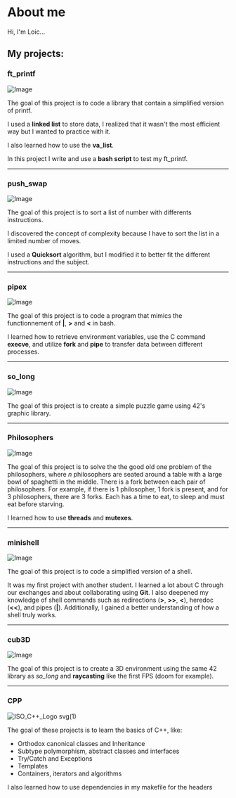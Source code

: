 # About me
Hi, I'm Loic...

## My projects:

### ft_printf

![Image](https://github.com/user-attachments/assets/26706ef9-1a1c-43c5-b014-4ab62561ab4a)

The goal of this project is to code a library that contain a simplified version of printf.

I used a **linked list** to store data, I realized that it wasn't the most efficient way but I wanted to practice with it.

I also learned how to use the **va_list**.

In this project I write and use a **bash script** to test my ft_printf.

---

### push_swap

![Image](https://github.com/user-attachments/assets/26706ef9-1a1c-43c5-b014-4ab62561ab4a)

The goal of this project is to sort a list of number with differents instructions.

I discovered the concept of complexity because I have to sort the list in a limited number of moves.

I used a **Quicksort** algorithm, but I modified it to better fit the different instructions and the subject.

---

### pipex

![Image](https://github.com/user-attachments/assets/26706ef9-1a1c-43c5-b014-4ab62561ab4a)

The goal of this project is to code a program that mimics the functionnement of **|**, **>** and **<** in bash.

I learned how to retrieve environment variables, use the C command **execve**, and utilize **fork** and **pipe** to transfer data between different processes.

---

### so_long

![Image](https://github.com/user-attachments/assets/26706ef9-1a1c-43c5-b014-4ab62561ab4a)

The goal of this project is to create a simple puzzle game using 42's graphic library.

---

### Philosophers

![Image](https://github.com/user-attachments/assets/26706ef9-1a1c-43c5-b014-4ab62561ab4a)

The goal of this project is to solve the the good old one problem of the philosophers, where *n* philosophers are seated around a table with a large bowl of spaghetti in the middle. There is a fork between each pair of philosophers. For example, if there is 1 philosopher, 1 fork is present, and for 3 philosophers, there are 3 forks. Each has a time to eat, to sleep and must eat before starving.

I learned how to use **threads** and **mutexes**.

---

### minishell

![Image](https://github.com/user-attachments/assets/26706ef9-1a1c-43c5-b014-4ab62561ab4a)

The goal of this project is to code a simplified version of a shell.

It was my first project with another student. I learned a lot about C through our exchanges and about collaborating using **Git**. I also deepened my knowledge of shell commands such as redirections (**>**, **>>**, **<**), heredoc (**<<**), and pipes (**|**). Additionally, I gained a better understanding of how a shell truly works. 

---

### cub3D

![Image](https://github.com/user-attachments/assets/26706ef9-1a1c-43c5-b014-4ab62561ab4a)

The goal of this project is to create a 3D environment using the same 42 library as *so_long* and **raycasting** like the first FPS (doom for example).

---

### CPP

![ISO_C++_Logo svg(1)](https://github.com/user-attachments/assets/50e5a568-b6bc-4587-ba93-e46bca559dac)

The goal of these projects is to learn the basics of C++, like:

-  Orthodox canonical classes and Inheritance
-  Subtype polymorphism, abstract classes and interfaces
-  Try/Catch and Exceptions
-  Templates
-  Containers, iterators and algorithms

I also learned how to use dependencies in my makefile for the headers










